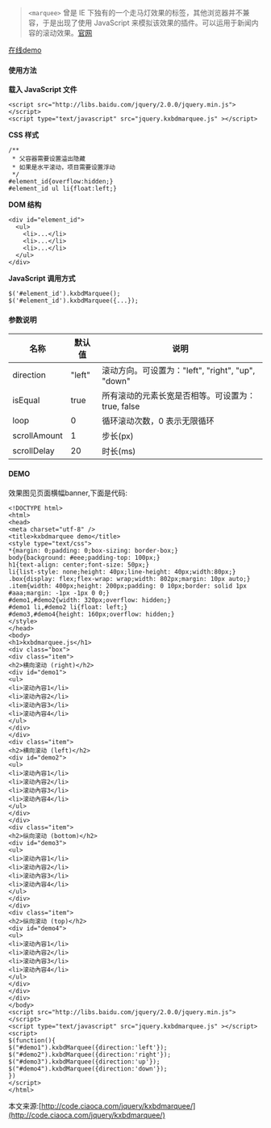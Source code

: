 
>`<marquee>` 曾是 IE 下独有的一个走马灯效果的标签，其他浏览器并不兼容，于是出现了使用 JavaScript 来模拟该效果的插件。可以运用于新闻内容的滚动效果。[官网](http://www.kxbd.com/?p=281)

[在线demo](/demo/index.html)


#### 使用方法

**载入 JavaScript 文件**

```
<script src="http://libs.baidu.com/jquery/2.0.0/jquery.min.js"></script>
<script type="text/javascript" src="jquery.kxbdmarquee.js" ></script>
```

**CSS 样式**

```
/**
 * 父容器需要设置溢出隐藏
 * 如果是水平滚动，项目需要设置浮动
 */
#element_id{overflow:hidden;}
#element_id ul li{float:left;}
```

**DOM 结构**

```
<div id="element_id">
  <ul>
    <li>...</li>
    <li>...</li>
    <li>...</li>
  </ul>
</div>
```

**JavaScript 调用方式**

```
$('#element_id').kxbdMarquee();
$('#element_id').kxbdMarquee({...});
```


#### 参数说明

| 名称           | 默认值    | 说明                                      |
|--------------|--------|-----------------------------------------|
| direction    | "left" | 滚动方向。可设置为："left", "right", "up", "down" |
| isEqual      | true   | 所有滚动的元素长宽是否相等。可设置为：true, false          |
| loop         | 0      | 循环滚动次数，0 表示无限循环                         |
| scrollAmount | 1      | 步长\(px\)                                |
| scrollDelay  | 20     | 时长\(ms\)                                |


#### DEMO

效果图见页面横幅banner,下面是代码:

```
<!DOCTYPE html>
<html>
<head>
<meta charset="utf-8" />
<title>kxbdmarquee demo</title>
<style type="text/css">
*{margin: 0;padding: 0;box-sizing: border-box;}
body{background: #eee;padding-top: 100px;}
h1{text-align: center;font-size: 50px;}
li{list-style: none;height: 40px;line-height: 40px;width:80px;}
.box{display: flex;flex-wrap: wrap;width: 802px;margin: 10px auto;}
.item{width: 400px;height: 200px;padding: 0 10px;border: solid 1px #aaa;margin: -1px -1px 0 0;}
#demo1,#demo2{width: 320px;overflow: hidden;}
#demo1 li,#demo2 li{float: left;}
#demo3,#demo4{height: 160px;overflow: hidden;}
</style>
</head>
<body>
<h1>kxbdmarquee.js</h1>
<div class="box">
<div class="item">
<h2>横向滚动 (right)</h2>
<div id="demo1">
<ul>
<li>滚动內容1</li>
<li>滚动內容2</li>
<li>滚动內容3</li>
<li>滚动內容4</li>
</ul>
</div>
</div>
<div class="item">
<h2>横向滚动 (left)</h2>
<div id="demo2">
<ul>
<li>滚动內容1</li>
<li>滚动內容2</li>
<li>滚动內容3</li>
<li>滚动內容4</li>
</ul>
</div>
</div>
<div class="item">
<h2>纵向滚动 (bottom)</h2>
<div id="demo3">
<ul>
<li>滚动內容1</li>
<li>滚动內容2</li>
<li>滚动內容3</li>
<li>滚动內容4</li>
</ul>
</div>
</div>
<div class="item">
<h2>纵向滚动 (top)</h2>
<div id="demo4">
<ul>
<li>滚动內容1</li>
<li>滚动內容2</li>
<li>滚动內容3</li>
<li>滚动內容4</li>
</ul>
</div>
</div>
</div>
</body>
<script src="http://libs.baidu.com/jquery/2.0.0/jquery.min.js"></script>
<script type="text/javascript" src="jquery.kxbdmarquee.js" ></script>
<script>
$(function(){
$("#demo1").kxbdMarquee({direction:'left'});
$("#demo2").kxbdMarquee({direction:'right'});
$("#demo3").kxbdMarquee({direction:'up'});
$("#demo4").kxbdMarquee({direction:'down'});
})
</script>
</html>
```

本文来源:[http://code.ciaoca.com/jquery/kxbdmarquee/](http://code.ciaoca.com/jquery/kxbdmarquee/)

